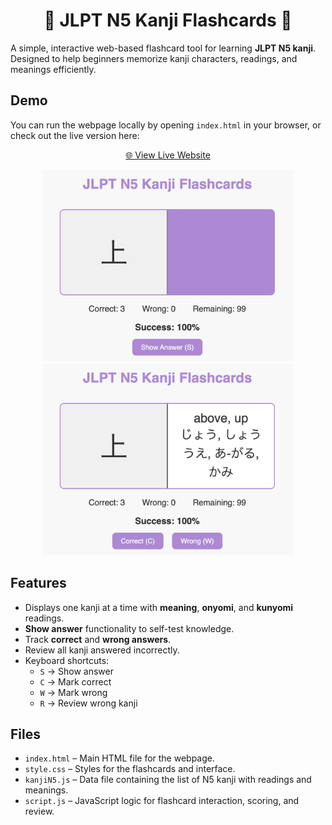 <h1 align="center"> 🎴 JLPT N5 Kanji Flashcards 🎴</h1>

A simple, interactive web-based flashcard tool for learning **JLPT N5 kanji**. Designed to help beginners memorize kanji characters, readings, and meanings efficiently.

## Demo

You can run the webpage locally by opening `index.html` in your browser, or check out the live version here:

<p align="center">
  <a href="https://emmavellard.github.io/JapaneseFlashcards/" target="_blank">
    🌐 View Live Website
  </a>
</p>

<p align="center">
  <img src="Images/kanjiquiz.png" alt="Kanji Quiz" width="400" />
  <img src="Images/kanjianswer.png" alt="Kanji Answer" width="400" />
</p>

## Features

- Displays one kanji at a time with **meaning**, **onyomi**, and **kunyomi** readings.
- **Show answer** functionality to self-test knowledge.
- Track **correct** and **wrong answers**.
- Review all kanji answered incorrectly.
- Keyboard shortcuts:
  - `S` → Show answer
  - `C` → Mark correct
  - `W` → Mark wrong
  - `R` → Review wrong kanji

## Files

- `index.html` – Main HTML file for the webpage.
- `style.css` – Styles for the flashcards and interface.
- `kanjiN5.js` – Data file containing the list of N5 kanji with readings and meanings.
- `script.js` – JavaScript logic for flashcard interaction, scoring, and review.
